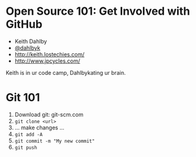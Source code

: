 Open Source 101: Get Involved with GitHub
====

* Keith Dahlby
* [@dahlbyk](http://twitter.com/dahlbyk)
* http://keith.lostechies.com/
* http://www.jpcycles.com/

Keith is in ur code camp, Dahlbykating ur brain.

Git 101
====
1. Download git: git-scm.com
2. `git clone <url>`
3. ... make changes ...
4. `git add -A`
5. `git commit -m "My new commit"`
6. `git push`